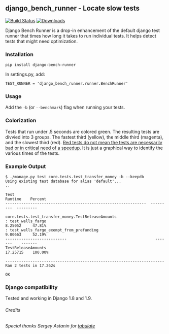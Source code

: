 ## django_bench_runner - Locate slow tests

[![Build Status](https://secure.travis-ci.org/scuml/django-bench-runner.png?branch=master)](http://travis-ci.org/scuml/django-bench-runner)
[![Downloads](https://img.shields.io/pypi/dw/django-bench-runner.svg)](https://pypi.python.org/pypi/django-bench-runner)

Django Bench Runner is a drop-in enhancement of the default django test runner that times how long it takes to run individual tests.  It helps detect tests that might need optimization.

### Installation

    pip install django-bench-runner

In settings.py, add:

    TEST_RUNNER = 'django_bench_runner.runner.BenchRunner'

### Usage

Add the `-b` (or `--benchmark`) flag when running your tests.

### Colorization

Tests that run under .5 seconds are colored green.  The resulting tests are divvied into 3 groups.  The fastest third (yellow), the middle third (magenta), and the slowest third (red).  [Red tests do not mean the tests are necessarily bad or in critical need of a speedup](http://www.obeythetestinggoat.com/fast-tests-useless-hot-lava-be-damned.html).  It is just a graphical way to identify the various times of the tests.

### Example Output


    $ ./manage.py test core.tests.test_transfer_money -b --keepdb
    Using existing test database for alias 'default'...
    ..

    Test                                                              Runtime    Percent
    --------------------------------------------------------------  ---------  ---------

    core.tests.test_transfer_money.TestReleaseAmounts
    : test_wells_fargo                                                8.25052     47.81%
    : test_wells_fargo_exempt_from_prefunding                         9.00663     52.19%
    ---------------------------                                       -------    -------
    TestReleaseAmounts                                               17.25715    100.00%

    ----------------------------------------------------------------------
    Ran 2 tests in 17.262s

    OK

### Django compatibility

Tested and working in Django 1.8 and 1.9.


###### Credits
*Special thanks Sergey Astanin for [tabulate](https://pypi.python.org/pypi/tabulate)*
